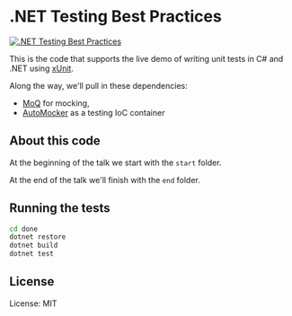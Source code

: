.NET Testing Best Practices
===========================

[![.NET Testing Best Practices](https://github.com/robrich/net-testing-xunit-moq/actions/workflows/done.yml/badge.svg)](https://github.com/robrich/net-testing-xunit-moq/actions/workflows/done.yml)

This is the code that supports the live demo of writing unit tests in C# and .NET using [xUnit](https://xunit.net/docs/getting-started/netcore/cmdline).

Along the way, we'll pull in these dependencies:
- [MoQ](https://github.com/Moq/moq4) for mocking,
- [AutoMocker](https://github.com/moq/Moq.AutoMocker) as a testing IoC container

About this code
---------------

At the beginning of the talk we start with the `start` folder.

At the end of the talk we'll finish with the `end` folder.

Running the tests
-----------------

```sh
cd done
dotnet restore
dotnet build
dotnet test
```

License
-------

License: MIT
